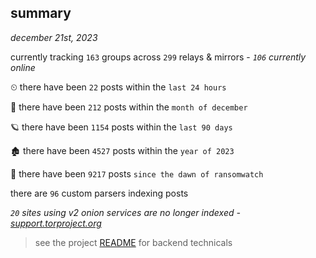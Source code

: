 
## summary
_december 21st, 2023_

currently tracking `163` groups across `299` relays & mirrors - _`106` currently online_

⏲ there have been `22` posts within the `last 24 hours`

🦈 there have been `212` posts within the `month of december`

🪐 there have been `1154` posts within the `last 90 days`

🏚 there have been `4527` posts within the `year of 2023`

🦕 there have been `9217` posts `since the dawn of ransomwatch`

there are `96` custom parsers indexing posts

_`20` sites using v2 onion services are no longer indexed - [support.torproject.org](https://support.torproject.org/onionservices/v2-deprecation/)_

> see the project [README](https://github.com/joshhighet/ransomwatch#ransomwatch--) for backend technicals
